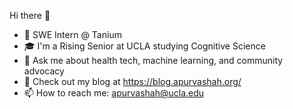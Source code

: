 Hi there 👋
- 🔭 SWE Intern @ Tanium
- 🎓 I'm a Rising Senior at UCLA studying Cognitive Science
- 🌱 Ask me about health tech, machine learning, and community advocacy
- 📖 Check out my blog at https://blog.apurvashah.org/
- 📫 How to reach me: apurvashah@ucla.edu

<!-- ![Apurva's GitHub stats](https://github-readme-stats.vercel.app/api?username=lazarulian&show_icons=true) -->
